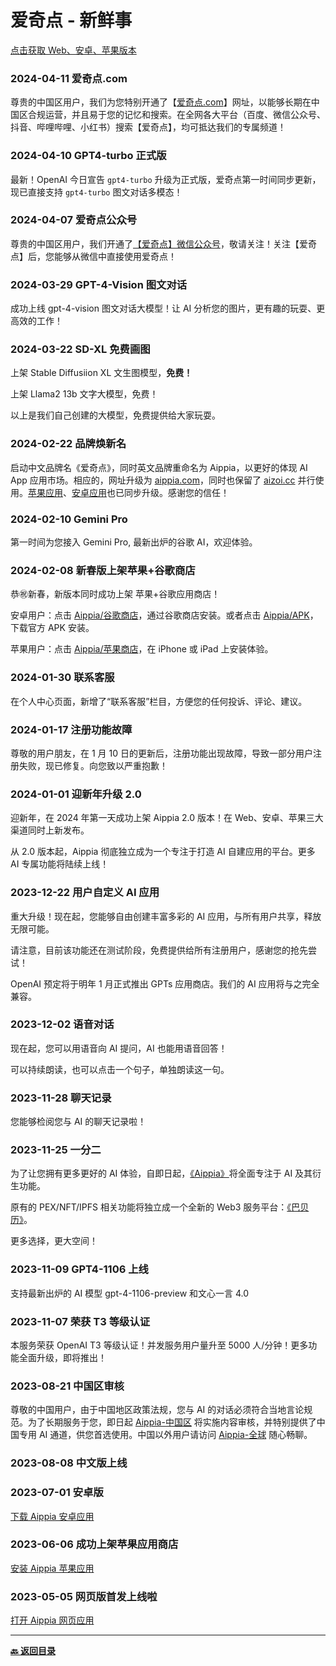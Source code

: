 # 爱奇点 - 新鲜事

[点击获取 Web、安卓、苹果版本](https://u.aippia.com/#/pages/user-resource)

### 2024-04-11 爱奇点.com

尊贵的中国区用户，我们为您特别开通了【[爱奇点.com](https://爱奇点.com)】网址，以能够长期在中国区合规运营，并且易于您的记忆和搜索。在全网各大平台（百度、微信公众号、抖音、哔哩哔哩、小红书）搜索【爱奇点】，均可抵达我们的专属频道！

### 2024-04-10 GPT4-turbo 正式版

最新！OpenAI 今日宣告 `gpt4-turbo` 升级为正式版，爱奇点第一时间同步更新，现已直接支持 `gpt4-turbo` 图文对话多模态！

### 2024-04-07 爱奇点公众号

尊贵的中国区用户，我们开通了[【爱奇点】微信公众号](https://weixin.aippia.com)，敬请关注！关注【爱奇点】后，您能够从微信中直接使用爱奇点！

### 2024-03-29 GPT-4-Vision 图文对话

成功上线 gpt-4-vision 图文对话大模型！让 AI 分析您的图片，更有趣的玩耍、更高效的工作！

### 2024-03-22 SD-XL 免费画图

上架 Stable Diffusiion XL 文生图模型，**免费！**

上架 Llama2 13b 文字大模型，免费！

以上是我们自己创建的大模型，免费提供给大家玩耍。

### 2024-02-22 品牌焕新名

启动中文品牌名《爱奇点》，同时英文品牌重命名为 Aippia，以更好的体现 AI App 应用市场。相应的，网址升级为 [aippia.com](https://aippia.com)，同时也保留了 [aizoi.cc](https://aizoi.cc) 并行使用。[苹果应用](https://ios.aippia.com)、[安卓应用](https://apk.aippia.com)也已同步升级。感谢您的信任！

### 2024-02-10 Gemini Pro

第一时间为您接入 Gemini Pro, 最新出炉的谷歌 AI，欢迎体验。

### 2024-02-08 新春版上架苹果+谷歌商店

恭㊗️新春，新版本同时成功上架 苹果+谷歌应用商店！

安卓用户：点击 [Aippia/谷歌商店](https://gplay.aippia.com)，通过谷歌商店安装。或者点击 [Aippia/APK](https://apk.aippia.com)，下载官方 APK 安装。

苹果用户：点击 [Aippia/苹果商店](https://ios.aippia.com)，在 iPhone 或 iPad 上安装体验。

### 2024-01-30 联系客服

在个人中心页面，新增了“联系客服”栏目，方便您的任何投诉、评论、建议。

### 2024-01-17 注册功能故障

尊敬的用户朋友，在 1 月 10 日的更新后，注册功能出现故障，导致一部分用户注册失败，现已修复。向您致以严重抱歉！

### 2024-01-01 迎新年升级 2.0

迎新年，在 2024 年第一天成功上架 Aippia 2.0 版本！在 Web、安卓、苹果三大渠道同时上新发布。

从 2.0 版本起，Aippia 彻底独立成为一个专注于打造 AI 自建应用的平台。更多 AI 专属功能将陆续上线！

### 2023-12-22 用户自定义 AI 应用

重大升级！现在起，您能够自由创建丰富多彩的 AI 应用，与所有用户共享，释放无限可能。

请注意，目前该功能还在测试阶段，免费提供给所有注册用户，感谢您的抢先尝试！

OpenAI 预定将于明年 1 月正式推出 GPTs 应用商店。我们的 AI 应用将与之完全兼容。

### 2023-12-02 语音对话

现在起，您可以用语音向 AI 提问，AI 也能用语音回答！

可以持续朗读，也可以点击一个句子，单独朗读这一句。

### 2023-11-28 聊天记录

您能够检阅您与 AI 的聊天记录啦！

### 2023-11-25 一分二

为了让您拥有更多更好的 AI 体验，自即日起，[《Aippia》](https://aippia.com)将全面专注于 AI 及其衍生功能。

原有的 PEX/NFT/IPFS 相关功能将独立成一个全新的 Web3 服务平台：[《巴贝历》](https://babely.cc)。

更多选择，更大空间！

### 2023-11-09 GPT4-1106 上线

支持最新出炉的 AI 模型 gpt-4-1106-preview 和文心一言 4.0

### 2023-11-07 荣获 T3 等级认证

本服务荣获 OpenAI T3 等级认证！并发服务用户量升至 5000 人/分钟！更多功能全面升级，即将推出！

### 2023-08-21 中国区审核

尊敬的中国用户，由于中国地区政策法规，您与 AI 的对话必须符合当地言论规范。为了长期服务于您，即日起 [Aippia-中国区](https://u.cn.aippia.com) 将实施内容审核，并特别提供了中国专用 AI 通道，供您首选使用。中国以外用户请访问 [Aippia-全球](https://u.earth.aippia.com) 随心畅聊。

### 2023-08-08 中文版上线

### 2023-07-01 安卓版

[下载 Aippia 安卓应用](https://apk.aippia.com)

### 2023-06-06 成功上架苹果应用商店

[安装 Aippia 苹果应用](https://ios.aippia.com)

### 2023-05-05 网页版首发上线啦

[打开 Aippia 网页应用](https://u.aippia.com)

---

**[🔙️ 返回目录](./README.md)**
